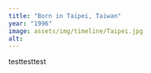```yaml
---
title: "Born in Taipei, Taiwan"
year: "1996"
image: assets/img/timeline/Taipei.jpg
alt: 
---
```

testtesttest
